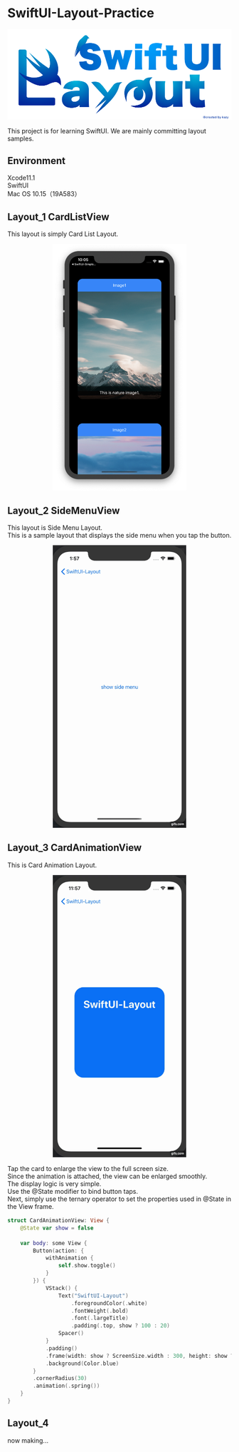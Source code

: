 # SwiftUI-Layout-Practice

<div align="center">
  <img width="800" alt="screenshot_1" src="https://github.com/kazy-dev/SwiftUI-Layout-Practice/blob/master/SwiftUI-Layout-Practice/Screenshots/swiftui_layout.png">
</div>

This project is for learning SwiftUI.
We are mainly committing layout samples.

## Environment
Xcode11.1  
SwiftUI  
Mac OS 10.15（19A583）  

## Layout_1 CardListView
This layout is simply Card List Layout.  
<div align="center">
  <img width="300" alt="screenshot_1" src="https://github.com/kazy-dev/SwiftUI-Layout-Practice/blob/master/SwiftUI-Layout-Practice/Screenshots/topview_screenshot_1.png">
</div>

## Layout_2 SideMenuView
This layout is Side Menu Layout.  
This is a sample layout that displays the side menu when you tap the button.  
<div align="center">
  <img width="300" alt="screenshot_1" src="https://github.com/kazy-dev/SwiftUI-Layout-Practice/blob/master/SwiftUI-Layout-Practice/Screenshots/side_menu_sample_gif.gif">
</div>

## Layout_3 CardAnimationView
This is Card Animation Layout.
<div align="center">
  <img width="300" alt="screenshot_1" src="https://github.com/kazy-dev/SwiftUI-Layout-Practice/blob/master/SwiftUI-Layout-Practice/Screenshots/card_animation_sample.gif">
</div>

Tap the card to enlarge the view to the full screen size.  
Since the animation is attached, the view can be enlarged smoothly.  
The display logic is very simple.  
Use the @State modifier to bind button taps.  
Next, simply use the ternary operator to set the properties used in @State in the View frame.  

```swift
struct CardAnimationView: View {
    @State var show = false
    
    var body: some View {
        Button(action: {
            withAnimation {
                self.show.toggle()
            }
        }) {
            VStack() {
                Text("SwiftUI-Layout")
                    .foregroundColor(.white)
                    .fontWeight(.bold)
                    .font(.largeTitle)
                    .padding(.top, show ? 100 : 20)
                Spacer()
            }
            .padding()
            .frame(width: show ? ScreenSize.width : 300, height: show ? ScreenSize.height : 300)
            .background(Color.blue)
        }
        .cornerRadius(30)
        .animation(.spring())
    }
}
```

## Layout_4 
now making...
